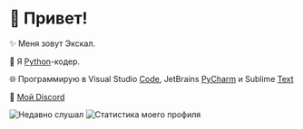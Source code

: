 
# 💫 Привет!

✨ Меня зовут Экскал.

🐍 Я [Python](https://python.org)-кодер.

🌐 Программирую в Visual Studio [Code](https://code.visualstudio.com), JetBrains [PyCharm](https://jetbrains.com/pycharm) и Sublime [Text](https://sublimetext.com)

💬 [Мой Discord](https://discord.com/users/642062351289548837)

![Недавно слушал](https://spotify-recently-played-readme.vercel.app/api?user=4j81xntqukvz0gznpdcape2wp)
![Статистика моего профиля](https://github-readme-stats.vercel.app/api?username=ae7er&show_icons=true&theme=tokyonight&bg_color=-,0F2027,203A43,2C5364&title_color=ebebeb&text_color=ebebeb)
